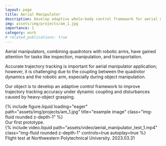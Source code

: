 ```yaml
---
layout: page
title: Aerial Manipulator
description: Develop adaptive whole-body control framework for aerial manipulation.
img: assets/img/projects/am_1.jpg
importance: 1
category: work
# related_publications: true
---
```


Aerial manipulators, combining quadrotors with robotic arms, have gained attention for tasks like inspection, manipulation, and transportation. 

Accurate trajectory tracking is important for aerial manipulator application; however, it is challenging due to the coupling between the quadrotor dynamics and the robotic arm, especially during object manipulation.

Our object is to develop an adaptive control framework to improve trajectory tracking accuracy under dynamic coupling and disturbances caused by heavy-object grasping.


<div class="row">
    <div class="col-sm mt-3 mt-md-0">
        {% include figure.liquid loading="eager" path="assets/img/projects/am_1.jpg" title="example image" class="img-fluid rounded z-depth-1" %}
    </div>
</div>
<div class="caption">
    Our first prototype. 
</div>

<div class="row mt-3">
    <div class="col-sm mt-3 mt-md-0">
        {% include video.liquid path="assets/video/aerial_manipulator_test_1.mp4" class="img-fluid rounded z-depth-1" controls=true autoplay=true %}
    </div>
</div>
<div class="caption">
    Flight test at Northwestern Polytechnical University. 2023.03.31
</div>
